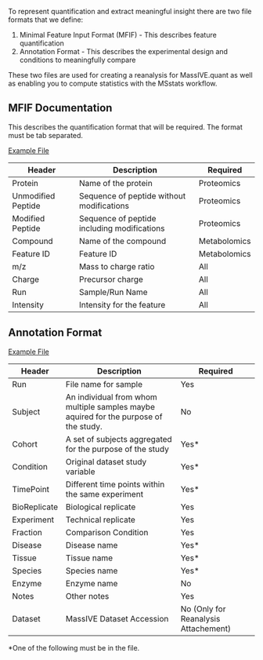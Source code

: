 To represent quantification and extract meaningful insight there are two file formats that we define:

 1. Minimal Feature Input Format (MFIF) - This describes feature quantification
 1. Annotation Format - This describes the experimental design and conditions to meaningfully compare

These two files are used for creating a reanalysis for MassIVE.quant as well as enabling you to compute statistics with the MSstats workflow. 

 ## MFIF Documentation

This describes the quantification format that will be required. The format must be tab separated.

[Example File](example_files/50proteins_iprg_mfif.txt)

| Header | Description | Required |
|--------|-------------|----------|
| Protein | Name of the protein | Proteomics |
| Unmodified Peptide | Sequence of peptide without modifications | Proteomics |
| Modified Peptide | Sequence of peptide including modifications | Proteomics |
| Compound | Name of the compound | Metabolomics |
| Feature ID | Feature ID | Metabolomics |
| m/z | Mass to charge ratio | All | 
| Charge | Precursor charge | All | 
| Run | Sample/Run Name | All | 
| Intensity | Intensity for the feature | All | 


## Annotation Format

[Example File](ftp://massive.ucsd.edu/RMSV000000306/2020-03-21_nuno_750cbdff/metadata/MSV000080026_mplex_calu3_H1N1_response.csv)

| Header | Description | Required |
|--------|-------------|----------|
| Run  | File name for sample  | Yes |
| Subject | An individual from whom multiple samples maybe aquired for the purpose of the study. | No |
| Cohort | A set of subjects aggregated for the purpose of the study | Yes* |
| Condition | Original dataset study variable | Yes* |
| TimePoint | Different time points within the same experiment | Yes* |
| BioReplicate | Biological replicate | Yes |
| Experiment | Technical replicate | Yes |
| Fraction | Comparison Condition | Yes |
| Disease | Disease name | Yes* |
| Tissue | Tissue name | Yes* |
| Species | Species name | Yes* |
| Enzyme | Enzyme name | No |
| Notes | Other notes | Yes |
| Dataset |  MassIVE Dataset Accession  | No (Only for Reanalysis Attachement) |

 \*One of the following must be in the file.
